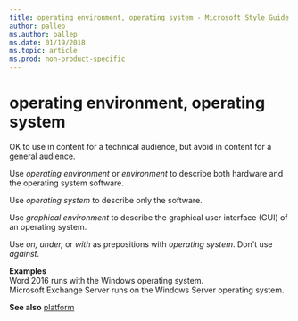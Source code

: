 ```yaml
---
title: operating environment, operating system - Microsoft Style Guide
author: pallep
ms.author: pallep
ms.date: 01/19/2018
ms.topic: article
ms.prod: non-product-specific
---
```


# operating environment, operating system

OK to use in content for a technical audience, but avoid in content for a general audience. 

Use *operating environment* or *environment* to describe both hardware and the operating system software.

Use *operating system* to describe only the software. 

Use *graphical environment* to describe the graphical user interface (GUI) of an operating system. 

Use *on,* *under,* or *with* as prepositions with *operating system*. Don't use *against*.

**Examples**<br />Word 2016 runs with the Windows operating system. <br />Microsoft Exchange Server runs on the Windows Server operating system.

**See also** [platform](~/a-z-word-list-term-collections/p/platform.md)
